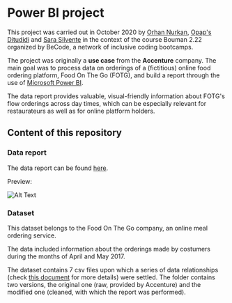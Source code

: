 # Power BI project

This project was carried out in October 2020 by [Orhan Nurkan](https://github.com/orhannurkan), [Opap's Ditudidi](https://github.com/Cassik6) and [Sara Silvente](https://github.com/silventesa) in the context of the course Bouman 2.22 organized by BeCode, a network of inclusive coding bootcamps.

The project was originally a **use case** from the **Accenture** company. The main goal was to process data on orderings of a (fictitious) online food ordering platform, Food On The Go (FOTG), and build a report through the use of [Microsoft Power BI](https://powerbi.microsoft.com/en-us/).

The data report provides valuable, visual-friendly information about FOTG's flow orderings across day times, which can be especially relevant for restaurateurs as well as for online platform holders.

## Content of this repository

### Data report

The data report can be found [here](https://github.com/silventesa/accenture_usecase/blob/master/fotg_powerBI.pdf).

Preview:

![Alt Text](https://github.com/silventesa/accenture_usecase/blob/master/assets/Report1.gif)

### Dataset

This dataset belongs to the Food On The Go company, an online meal ordering service. 

The data included information about the orderings made by costumers during the months of April and May 2017.

The dataset contains 7 csv files upon which a series of data relationships (check [this document](https://github.com/silventesa/accenture_usecase/blob/master/fotg_powerBI.pdf) for more details) were settled. The folder contains two versions, the original one (raw, provided by Accenture) and the modified one (cleaned, with which the report was performed).
